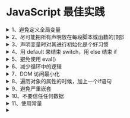 # JavaScript 最佳实践

<details>
  <summary>1、避免定义全局变量</summary>

  <pre>
  <p> 原因：会产生全局污染 </p>
  <code>
    g = {};
    var c = {};
  </code>
  </pre>
</details>

<details>
  <summary>2、尽可能把所有声明放在每段脚本或函数的顶部</summary>

  <pre>
    <p> 原因：
      - 获得更整洁的代码
      - 提供了查找局部变量的好位置
      - 更容易避免不需要的全局变量
      - 减少不需要的重新声明的可能性
    </p>
    <code>
      var a = 1;

      if (a === 1) {
        var b = 2;
      } else {
        var b = 3;
      }
    </code>
  </pre>
</details>

<details>
  <summary>3、声明变量时对其进行初始化是个好习惯</summary>

  原因：
  - 更整洁的代码
  - 在单独的位置来初始化变量
  - 避免未定义值
  - 变量初始化使我们能够了解预期用途和预期的数据类型
</details>

<details>
  <summary>4、用 default 来结束 switch，用 else 结束 if </summary>

  原因：代码最容易出BUG的地方就是异常情况没有穷举，或else没考虑到
</details>

<details>
  <summary>5、避免使用 eval() </summary>

  原因：eval() 函数用于将文本作为代码来允许。在几乎所有情况下，都没有必要使用它。因为允许任意代码运行，它同时也意味着安全问题
</details>

<details>
  <summary>6、减少循环中的逻辑</summary>

  原因：编程经常会用到循环。循环每迭代一次，循环中的每条语句，包括 for while 语句，都会被执行。
  能够放在循环之外的语句或赋值会使循环运行得更快。
</details>

<details>
  <summary>7、DOM 访问最小化</summary>

</details>

<details>
  <summary>8、遍历对象的属性的时候，加上一个if语句</summary>


</details>

<details>
  <summary>9、避免严重嵌套</summary>

</details>

<details>
  <summary>10、不要信任任何数据</summary>

</details>

<details>
  <summary>11、使用常量</summary>

</details>

<details>
  <summary></summary>

</details>

